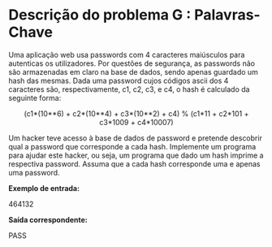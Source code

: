 # Descrição do problema G : Palavras-Chave

Uma aplicação web usa passwords com 4 caracteres maiúsculos para autenticas os utilizadores. Por questões de segurança, as passwords não são armazenadas em claro na base de dados, sendo apenas guardado um hash das mesmas. Dada uma password cujos códigos ascii dos 4 caracteres são, respectivamente, c1, c2, c3, e c4, o hash é calculado da seguinte forma:

<center>
(c1*(10**6) + c2*(10**4) + c3*(10**2) + c4) % (c1*11 + c2*101 + c3*1009 + c4*10007)
</center>

Um hacker teve acesso à base de dados de password e pretende descobrir qual a password que corresponde a cada hash. Implemente um programa para ajudar este hacker, ou seja, um programa que dado um hash imprime a respectiva password. Assuma que a cada hash corresponde uma e apenas uma 
password.

**Exemplo de entrada:**  

464132

**Saída correspondente:**

PASS